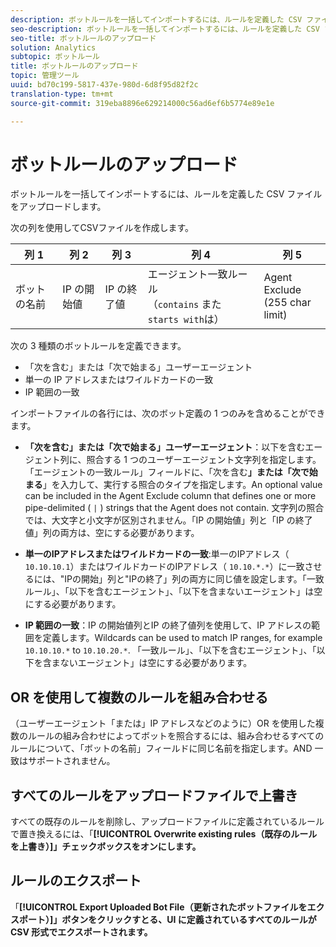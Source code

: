 ```yaml
---
description: ボットルールを一括してインポートするには、ルールを定義した CSV ファイルをアップロードします。
seo-description: ボットルールを一括してインポートするには、ルールを定義した CSV ファイルをアップロードします。
seo-title: ボットルールのアップロード
solution: Analytics
subtopic: ボットルール
title: ボットルールのアップロード
topic: 管理ツール
uuid: bd70c199-5817-437e-980d-6d8f95d82f2c
translation-type: tm+mt
source-git-commit: 319eba8896e629214000c56ad6ef6b5774e89e1e

---
```



# ボットルールのアップロード

ボットルールを一括してインポートするには、ルールを定義した CSV ファイルをアップロードします。

次の列を使用してCSVファイルを作成します。

| 列 1 | 列 2 | 列 3 | 列 4 | 列 5 |
|---|---|---|---|---|
| ボットの名前 | IP の開始値 | IP の終了値 | エージェント一致ルール<br>（`contains` また `starts with`は） | Agent Exclude<br>(255 char limit) |

次の 3 種類のボットルールを定義できます。

* 「次を含む」または「次で始まる」ユーザーエージェント
* 単一の IP アドレスまたはワイルドカードの一致
* IP 範囲の一致

インポートファイルの各行には、次のボット定義の 1 つのみを含めることができます。

* **「次を含む」または「次で始まる」ユーザーエージェント**：以下を含むエージェント列に、照合する 1 つのユーザーエージェント文字列を指定します。「エージェントの一致ルール」フィールドに、「次を含む&#x200B;**」または「次で始まる&#x200B;**」を入力して、実行する照合のタイプを指定します。An optional value can be included in the Agent Exclude column that defines one or more pipe-delimited ( `|` ) strings that the Agent does not contain. 文字列の照合では、大文字と小文字が区別されません。「IP の開始値」列と「IP の終了値」列の両方は、空にする必要があります。

* **単一のIPアドレスまたはワイルドカードの一致**:単一のIPアドレス（ `10.10.10.1`）またはワイルドカードのIPアドレス（ `10.10.*.*`）に一致させるには、"IPの開始」列と"IPの終了」列の両方に同じ値を設定します。「一致ルール」、「以下を含むエージェント」、「以下を含まないエージェント」は空にする必要があります。

* **IP 範囲の一致**：IP の開始値列とIP の終了値列を使用して、IP アドレスの範囲を定義します。Wildcards can be used to match IP ranges, for example `10.10.10.*` to `10.10.20.*`. 「一致ルール」、「以下を含むエージェント」、「以下を含まないエージェント」は空にする必要があります。

## OR を使用して複数のルールを組み合わせる

（ユーザーエージェント「または」IP アドレスなどのように）OR を使用した複数のルールの組み合わせによってボットを照合するには、組み合わせるすべてのルールについて、「ボットの名前」フィールドに同じ名前を指定します。AND 一致はサポートされません。

## すべてのルールをアップロードファイルで上書き

すべての既存のルールを削除し、アップロードファイルに定義されているルールで置き換えるには、「**[!UICONTROL Overwrite existing rules（既存のルールを上書き）]」チェックボックスをオンにします。**

## ルールのエクスポート

「**[!UICONTROL Export Uploaded Bot File（更新されたボットファイルをエクスポート）]」ボタンをクリックすとる、UI に定義されているすべてのルールが CSV 形式でエクスポートされます。**
